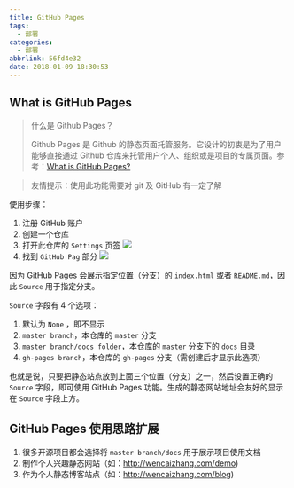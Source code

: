 ```yaml
---
title: GitHub Pages
tags:
  - 部署
categories:
  - 部署
abbrlink: 56fd4e32
date: 2018-01-09 18:30:53
---
```


## What is GitHub Pages

>什么是 Github Pages？
>
>Github Pages 是 Github 的静态页面托管服务。它设计的初衷是为了用户能够直接通过 Github 仓库来托管用户个人、组织或是项目的专属页面。参考：[What is GitHub Pages?](https://help.github.com/articles/what-is-github-pages/)

> 友情提示：使用此功能需要对 git 及 GitHub 有一定了解

使用步骤：
1. 注册 GitHub 账户
2. 创建一个仓库
3. 打开此仓库的 `Settings` 页签
![](http://p2btijoky.bkt.clouddn.com/18-1-10/90205274.jpg)
4. 找到 `GitHub Pag` 部分
![](http://p2btijoky.bkt.clouddn.com/18-1-10/32249842.jpg)

因为 GitHub Pages 会展示指定位置（分支）的 `index.html` 或者 `README.md`，因此 `Source` 用于指定分支。

`Source` 字段有 4 个选项：
1. 默认为 `None` ，即不显示
1. `master branch`，本仓库的 `master` 分支
1. `master branch/docs folder`，本仓库的 `master` 分支下的 `docs` 目录
1. `gh-pages branch`，本仓库的 `gh-pages` 分支（需创建后才显示此选项）

也就是说，只要把静态站点放到上面三个位置（分支）之一，然后设置正确的 `Source` 字段，即可使用 GitHub Pages 功能。生成的静态网站地址会友好的显示在 `Source` 字段上方。


## GitHub Pages 使用思路扩展

1. 很多开源项目都会选择将 `master branch/docs` 用于展示项目使用文档
1. 制作个人兴趣静态网站（如：http://wencaizhang.com/demo)
1. 作为个人静态博客站点（如：http://wencaizhang.com/blog)
